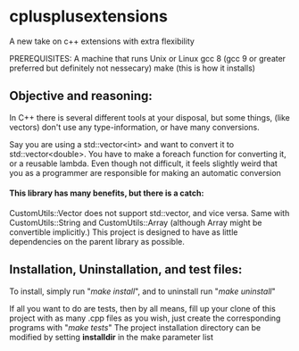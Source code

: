 # cplusplusextensions
A new take on c++ extensions with extra flexibility

PREREQUISITES:
A machine that runs Unix or Linux
gcc 8 (gcc 9 or greater preferred but definitely not nessecary)
make (this is how it installs)

## Objective and reasoning:
In C++ there is several different tools at your disposal, but some things,
(like vectors) don't use any type-information, or have many conversions.

Say you are using a std::vector&lt;int&gt; and want to convert it to
std::vector&lt;double&gt;. You have to make a foreach function for converting it,
or a reusable lambda. Even though not difficult, it feels slightly weird that
you as a programmer are responsible for making an automatic conversion

#### This library has many benefits, but there is a catch:
CustomUtils::Vector does not support std::vector, and vice versa. Same with
CustomUtils::String and CustomUtils::Array (although Array might be convertible implicitly.)
This project is designed to have as little dependencies on the parent library as possible.

## Installation, Uninstallation, and test files:
To install, simply run "<i>make install</i>", and to uninstall run "<i>make uninstall</i>"

If all you want to do are tests, then by all means, fill up your clone of this project with
as many .cpp files as you wish, just create the corresponding programs with "<i>make tests</i>"
The project installation directory can be modified by setting <b>installdir</b> in the make parameter list
